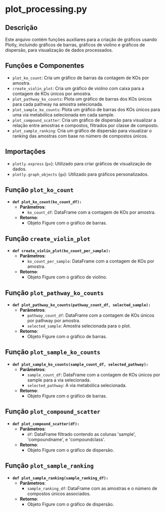 # plot_processing.py

## Descrição
Este arquivo contém funções auxiliares para a criação de gráficos usando Plotly, incluindo gráficos de barras, gráficos de violino e gráficos de dispersão, para visualização de dados processados.

## Funções e Componentes
- `plot_ko_count`: Cria um gráfico de barras da contagem de KOs por amostra.
- `create_violin_plot`: Cria um gráfico de violino com caixa para a contagem de KOs únicos por amostra.
- `plot_pathway_ko_counts`: Plota um gráfico de barras dos KOs únicos para cada pathway na amostra selecionada.
- `plot_sample_ko_counts`: Plota um gráfico de barras dos KOs únicos para uma via metabólica selecionada em cada sample.
- `plot_compound_scatter`: Cria um gráfico de dispersão para visualizar a relação entre amostras e compostos, filtrados por classe de composto.
- `plot_sample_ranking`: Cria um gráfico de dispersão para visualizar o ranking das amostras com base no número de compostos únicos.

## Importações
- `plotly.express` (`px`): Utilizado para criar gráficos de visualização de dados.
- `plotly.graph_objects` (`go`): Utilizado para gráficos personalizados.

## Função `plot_ko_count`
- **`def plot_ko_count(ko_count_df):`**
  - **Parâmetros**:
    - `ko_count_df`: DataFrame com a contagem de KOs por amostra.
  - **Retorno**:
    - Objeto Figure com o gráfico de barras.

## Função `create_violin_plot`
- **`def create_violin_plot(ko_count_per_sample):`**
  - **Parâmetros**:
    - `ko_count_per_sample`: DataFrame com a contagem de KOs por amostra.
  - **Retorno**:
    - Objeto Figure com o gráfico de violino.

## Função `plot_pathway_ko_counts`
- **`def plot_pathway_ko_counts(pathway_count_df, selected_sample):`**
  - **Parâmetros**:
    - `pathway_count_df`: DataFrame com a contagem de KOs únicos por pathway por amostra.
    - `selected_sample`: Amostra selecionada para o plot.
  - **Retorno**:
    - Objeto Figure com o gráfico de barras.

## Função `plot_sample_ko_counts`
- **`def plot_sample_ko_counts(sample_count_df, selected_pathway):`**
  - **Parâmetros**:
    - `sample_count_df`: DataFrame com a contagem de KOs únicos por sample para a via selecionada.
    - `selected_pathway`: A via metabólica selecionada.
  - **Retorno**:
    - Objeto Figure com o gráfico de barras.

## Função `plot_compound_scatter`
- **`def plot_compound_scatter(df):`**
  - **Parâmetros**:
    - `df`: DataFrame filtrado contendo as colunas 'sample', 'compoundname', e 'compoundclass'.
  - **Retorno**:
    - Objeto Figure com o gráfico de dispersão.

## Função `plot_sample_ranking`
- **`def plot_sample_ranking(sample_ranking_df):`**
  - **Parâmetros**:
    - `sample_ranking_df`: DataFrame com as amostras e o número de compostos únicos associados.
  - **Retorno**:
    - Objeto Figure com o gráfico de dispersão.